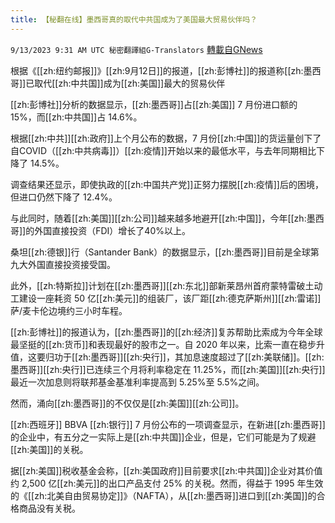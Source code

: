 ```yaml
---
title: 【秘翻在线】墨西哥真的取代中共国成为了美国最大贸易伙伴吗？
---
```

`9/13/2023 9:31 AM UTC 秘密翻譯組G-Translators` [轉載自GNews](https://gnews.org/articles/1684673)

根据《[[zh:纽约邮报]]》[[zh:9月12日]]的报道，[[zh:彭博社]]的报道称[[zh:墨西哥]]已取代[[zh:中共国]]成为[[zh:美国]]最大的贸易伙伴

[[zh:彭博社]]分析的数据显示，[[zh:墨西哥]]占[[zh:美国]] 7 月份进口额的 15%，而[[zh:中共国]]占 14.6%。

根据[[zh:中共]][[zh:政府]]上个月公布的数据，7 月份[[zh:中国]]的货运量创下了自COVID（[[zh:中共病毒]]）[[zh:疫情]]开始以来的最低水平，与去年同期相比下降了 14.5%。

调查结果还显示，即使执政的[[zh:中国共产党]]正努力摆脱[[zh:疫情]]后的困境，但进口仍然下降了 12.4%。

与此同时，随着[[zh:美国]][[zh:公司]]越来越多地避开[[zh:中国]]，今年[[zh:墨西哥]]的外国直接投资（FDI）增长了40%以上。

桑坦[[zh:德银]]行（Santander Bank）的数据显示，[[zh:墨西哥]]目前是全球第九大外国直接投资接受国。

此外，[[zh:特斯拉]]计划在[[zh:墨西哥]][[zh:东北]]部新莱昂州首府蒙特雷破土动工建设一座耗资 50 亿[[zh:美元]]的组装厂，该厂距[[zh:德克萨斯州]][[zh:雷诺]]萨/麦卡伦边境约三小时车程。

[[zh:彭博社]]的报道认为，[[zh:墨西哥]]的[[zh:经济]]复苏帮助比索成为今年全球最坚挺的[[zh:货币]]和表现最好的股市之一。自 2020 年以来，比索一直在稳步升值，这要归功于[[zh:墨西哥]][[zh:央行]]，其加息速度超过了[[zh:美联储]]。[[zh:墨西哥]][[zh:央行]]已连续三个月将利率稳定在 11.25%，而[[zh:美国]][[zh:央行]]最近一次加息则将联邦基金基准利率提高到 5.25%至 5.5%之间。

然而，涌向[[zh:墨西哥]]的不仅仅是[[zh:美国]][[zh:公司]]。

[[zh:西班牙]] BBVA [[zh:银行]] 7 月份公布的一项调查显示，在新进[[zh:墨西哥]]的企业中，有五分之一实际上是[[zh:中共国]]企业，但是，它们可能是为了规避[[zh:美国]]的关税。

据[[zh:美国]]税收基金会称，[[zh:美国政府]]目前要求[[zh:中共国]]企业对其价值约 2,500 亿[[zh:美元]]的出口产品支付 25% 的关税。然而，得益于 1995 年生效的《[[zh:北美自由贸易协定]]》（NAFTA），从[[zh:墨西哥]]进口到[[zh:美国]]的合格商品没有关税。
